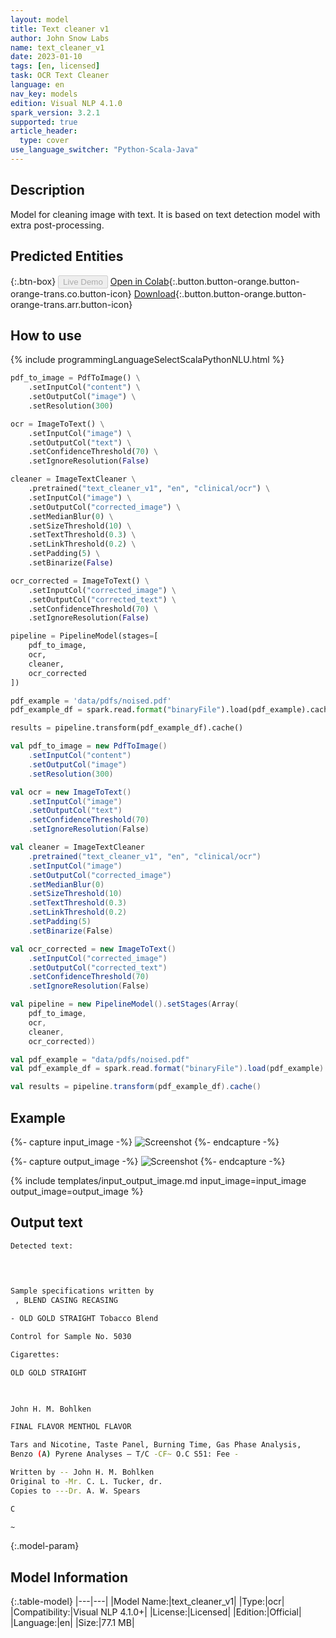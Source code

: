 ```yaml
---
layout: model
title: Text cleaner v1
author: John Snow Labs
name: text_cleaner_v1
date: 2023-01-10
tags: [en, licensed]
task: OCR Text Cleaner
language: en
nav_key: models
edition: Visual NLP 4.1.0
spark_version: 3.2.1
supported: true
article_header:
  type: cover
use_language_switcher: "Python-Scala-Java"
---
```


## Description

Model for cleaning image with text. It is based on text detection model with extra post-processing.

## Predicted Entities

{:.btn-box}
<button class="button button-orange" disabled>Live Demo</button>
[Open in Colab](https://github.com/JohnSnowLabs/spark-ocr-workshop/blob/master/jupyter/Cards/SparkOcrImageCleaner.ipynb){:.button.button-orange.button-orange-trans.co.button-icon}
[Download](https://s3.amazonaws.com/auxdata.johnsnowlabs.com/clinical/ocr/text_cleaner_v1_en_3.0.0_2.4_1640088709401.zip){:.button.button-orange.button-orange-trans.arr.button-icon}


## How to use
<div class="tabs-box" markdown="1">
{% include programmingLanguageSelectScalaPythonNLU.html %}

```python
pdf_to_image = PdfToImage() \
    .setInputCol("content") \
    .setOutputCol("image") \
    .setResolution(300)

ocr = ImageToText() \
    .setInputCol("image") \
    .setOutputCol("text") \
    .setConfidenceThreshold(70) \
    .setIgnoreResolution(False)

cleaner = ImageTextCleaner \
    .pretrained("text_cleaner_v1", "en", "clinical/ocr") \
    .setInputCol("image") \
    .setOutputCol("corrected_image") \
    .setMedianBlur(0) \
    .setSizeThreshold(10) \
    .setTextThreshold(0.3) \
    .setLinkThreshold(0.2) \
    .setPadding(5) \
    .setBinarize(False)

ocr_corrected = ImageToText() \
    .setInputCol("corrected_image") \
    .setOutputCol("corrected_text") \
    .setConfidenceThreshold(70) \
    .setIgnoreResolution(False)

pipeline = PipelineModel(stages=[
    pdf_to_image,
    ocr,
    cleaner,
    ocr_corrected
])

pdf_example = 'data/pdfs/noised.pdf'
pdf_example_df = spark.read.format("binaryFile").load(pdf_example).cache()

results = pipeline.transform(pdf_example_df).cache()
```
```scala
val pdf_to_image = new PdfToImage() 
    .setInputCol("content") 
    .setOutputCol("image") 
    .setResolution(300)

val ocr = new ImageToText() 
    .setInputCol("image") 
    .setOutputCol("text") 
    .setConfidenceThreshold(70) 
    .setIgnoreResolution(False)

val cleaner = ImageTextCleaner 
    .pretrained("text_cleaner_v1", "en", "clinical/ocr") 
    .setInputCol("image") 
    .setOutputCol("corrected_image") 
    .setMedianBlur(0) 
    .setSizeThreshold(10) 
    .setTextThreshold(0.3) 
    .setLinkThreshold(0.2) 
    .setPadding(5) 
    .setBinarize(False)

val ocr_corrected = new ImageToText() 
    .setInputCol("corrected_image") 
    .setOutputCol("corrected_text") 
    .setConfidenceThreshold(70) 
    .setIgnoreResolution(False)

val pipeline = new PipelineModel().setStages(Array(
    pdf_to_image, 
    ocr, 
    cleaner, 
    ocr_corrected))

val pdf_example = "data/pdfs/noised.pdf"
val pdf_example_df = spark.read.format("binaryFile").load(pdf_example).cache()

val results = pipeline.transform(pdf_example_df).cache()
```
</div>


## Example

{%- capture input_image -%}
![Screenshot](/assets/images/examples_ocr/image4.png)
{%- endcapture -%}

{%- capture output_image -%}
![Screenshot](/assets/images/examples_ocr/image4_out.png)
{%- endcapture -%}


{% include templates/input_output_image.md
input_image=input_image
output_image=output_image
%}


## Output text

```bash
Detected text:
 

 

Sample specifications written by
 , BLEND CASING RECASING

- OLD GOLD STRAIGHT Tobacco Blend

Control for Sample No. 5030

Cigarettes:

OLD GOLD STRAIGHT

 

John H. M. Bohlken

FINAL FLAVOR MENTHOL FLAVOR

Tars and Nicotine, Taste Panel, Burning Time, Gas Phase Analysis,
Benzo (A) Pyrene Analyses — T/C -CF~ O.C S51: Fee -

Written by -- John H. M. Bohlken
Original to -Mr. C. L. Tucker, dr.
Copies to ---Dr. A. W. Spears

C

~
```


{:.model-param}
## Model Information

{:.table-model}
|---|---|
|Model Name:|text_cleaner_v1|
|Type:|ocr|
|Compatibility:|Visual NLP 4.1.0+|
|License:|Licensed|
|Edition:|Official|
|Language:|en|
|Size:|77.1 MB|
